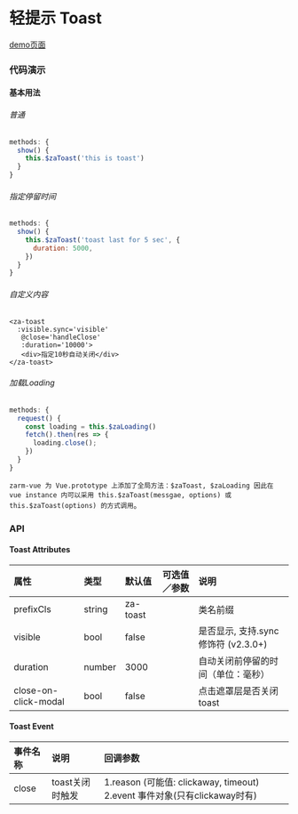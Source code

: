 # 轻提示 Toast

[demo页面](https://zhongantecheng.github.io/zarm-vue/#/toast)


### 代码演示

#### 基本用法

###### 普通
```js
methods: {
  show() {
    this.$zaToast('this is toast')
  }
}
```

###### 指定停留时间
```js
methods: {
  show() {
    this.$zaToast('toast last for 5 sec', {
      duration: 5000,
    })
  }
}
```

###### 自定义内容
```vue
<za-toast
  :visible.sync='visible'
   @close='handleClose'
   :duration='10000'>
   <div>指定10秒自动关闭</div>
</za-toast>
```
###### 加载Loading
```js
methods: {
  request() {
    const loading = this.$zaLoading()
    fetch().then(res => {
      loading.close();
    })
  }
}
```


`zarm-vue 为 Vue.prototype 上添加了全局方法：$zaToast, $zaLoading 因此在 vue instance 内可以采用
this.$zaToast(messgae, options) 或 this.$zaToast(options) 的方式调用`。

### API

#### Toast Attributes

| 属性 | 类型 | 默认值 | 可选值／参数 | 说明 |
| :--- | :--- | :--- | :--- | :--- |
| prefixCls | string | za-toast | | 类名前缀 |
| visible | bool | false | | 是否显示, 支持.sync修饰符 (v2.3.0+) |
| duration | number | 3000 | | 自动关闭前停留的时间（单位：毫秒） |
| close-on-click-modal | bool | false | | 点击遮罩层是否关闭toast |

#### Toast Event

| 事件名称 | 说明 | 回调参数 |
| :--- | :--- | :--- |
| close | toast关闭时触发 | 1.reason (可能值: clickaway, timeout) 2.event 事件对象(只有clickaway时有) |
